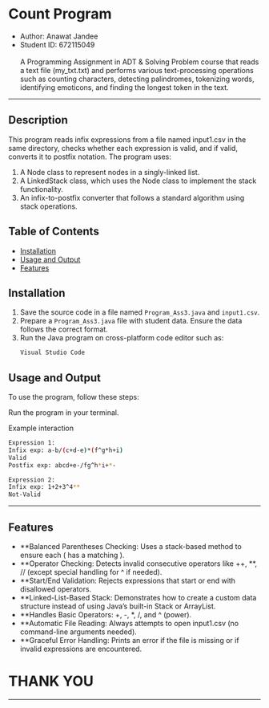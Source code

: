 # Count Program
- Author:  Anawat Jandee
- Student ID:  672115049<br><br>
A Programming Assignment in ADT & Solving Problem course that reads a text file (my_txt.txt) and performs various text-processing operations such as counting characters, detecting palindromes, tokenizing words, identifying emoticons, and finding the longest token in the text.
---

## Description
This program reads infix expressions from a file named input1.csv in the same directory, checks whether each expression is valid, and if valid, converts it to postfix notation. The program uses:

1. A Node class to represent nodes in a singly-linked list.
2. A LinkedStack class, which uses the Node class to implement the stack functionality.
3. An infix-to-postfix converter that follows a standard algorithm using stack operations.


## Table of Contents
- [Installation](#installation)
- [Usage and Output](#usage-and-output)
- [Features](#features)

## Installation
1. Save the source code in a file named `Program_Ass3.java` and `input1.csv`.
2. Prepare a `Program_Ass3.java` file with student data. Ensure the data follows the correct format.
3. Run the Java program on cross-platform code editor such as:
   ```bash
   Visual Studio Code
   ```

## Usage and Output
To use the program, follow these steps:

Run the program in your terminal.

Example interaction
```bash
Expression 1:
Infix exp: a-b/(c+d-e)*(f^g*h+i)
Valid
Postfix exp: abcd+e-/fg^h*i+*-

Expression 2:
Infix exp: 1+2+3^4**
Not-Valid

```

---

## Features
- **Balanced Parentheses Checking: Uses a stack-based method to ensure each ( has a matching ).
- **Operator Checking: Detects invalid consecutive operators like ++, **, // (except special handling for ^ if needed).
- **Start/End Validation: Rejects expressions that start or end with disallowed operators.
- **Linked-List-Based Stack: Demonstrates how to create a custom data structure instead of using Java’s built-in Stack or ArrayList.
- **Handles Basic Operators: +, -, *, /, and ^ (power).
- **Automatic File Reading: Always attempts to open input1.csv (no command-line arguments needed).
- **Graceful Error Handling: Prints an error if the file is missing or if invalid expressions are encountered.


# THANK YOU
---

